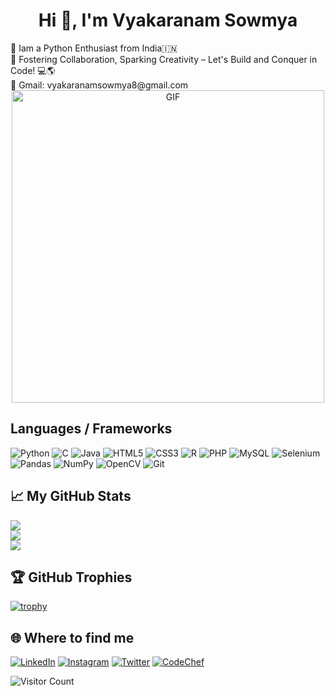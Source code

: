 <div align="center">

# Hi 👋, I'm Vyakaranam Sowmya
</div>
🐍 Iam a Python Enthusiast from India🇮🇳  </br>
🚀 Fostering Collaboration, Sparking Creativity – Let's Build and Conquer in Code! 💻🌎  </br>
📧 Gmail: vyakaranamsowmya8@gmail.com



<div align="center">
    <img alt="GIF" src="https://cdn.lowgif.com/full/9cb12f51dffbaaa6-character-typing-by-vincent-mokuenko-dribbble.gif" width="500"/>
</div>


## Languages / Frameworks
![Python](https://img.shields.io/badge/python-3670A0?style=for-the-badge&logo=python&logoColor=ffdd54) 
![C](https://img.shields.io/badge/c-%2300599C.svg?style=for-the-badge&logo=c&logoColor=white)
![Java](https://img.shields.io/badge/Java-ED8B00?style=for-the-badge&logo=openjdk&logoColor=white)
![HTML5](https://img.shields.io/badge/html5-%23E34F26.svg?style=for-the-badge&logo=html5&logoColor=white)
![CSS3](https://img.shields.io/badge/css3-%231572B6.svg?style=for-the-badge&logo=css3&logoColor=white)
![R](https://img.shields.io/badge/r-%23276DC3.svg?style=for-the-badge&logo=r&logoColor=white)
![PHP](https://img.shields.io/badge/php-%23777BB4.svg?style=for-the-badge&logo=php&logoColor=white) 
![MySQL](https://img.shields.io/badge/MySQL-005C84?style=for-the-badge&logo=mysql&logoColor=white)
![Selenium](https://img.shields.io/badge/Selenium-43B02A?style=for-the-badge&logo=Selenium&logoColor=white)
![Pandas](https://img.shields.io/badge/pandas-%23150458.svg?style=for-the-badge&logo=pandas&logoColor=white)
![NumPy](https://img.shields.io/badge/numpy-%23013243.svg?style=for-the-badge&logo=numpy&logoColor=white)
![OpenCV](https://img.shields.io/badge/OpenCV-27338e?style=for-the-badge&logo=OpenCV&logoColor=white) 
![Git](https://img.shields.io/badge/git-%23F05033.svg?style=for-the-badge&logo=git&logoColor=white)

## 📈 My GitHub Stats
![](https://github-readme-stats.vercel.app/api?username=sowmyavyk&theme=radical&hide_border=true)<br/>
![](https://github-readme-streak-stats.herokuapp.com/?user=sowmyavyk&theme=radical&hide_border=true)<br/>
![](https://github-readme-stats-git-masterrstaa-rickstaa.vercel.app/api/top-langs?username=sowmyavyk&theme=radical&hide_border=true)



## 🏆 GitHub Trophies
[![trophy](https://github-profile-trophy.vercel.app/?username=sowmyavyk&theme=juicyfresh&no-frame=true&row=1&&margin-w=20&no-bg=true)](https://github-profile-trophy.vercel.app/?username=sowmyavyk&theme=juicyfresh&no-frame=true&row=1&&margin-w=20&no-bg=true)

  
## 🌐 Where to find me
  [![LinkedIn](https://img.shields.io/badge/linkedin-%230077B5.svg?style=for-the-badge&logo=linkedin&logoColor=white)](https://www.linkedin.com/in/sowmya-vyakaranam/)
  [![Instagram](https://img.shields.io/badge/Instagram-%23E4405F.svg?style=for-the-badge&logo=Instagram&logoColor=white)](https://www.instagram.com/sowmya_vyk/)
  [![Twitter](https://img.shields.io/badge/Twitter-%231DA1F2.svg?style=for-the-badge&logo=Twitter&logoColor=white)](https://twitter.com/sowmya_vyk?t=INhc01YzXcVyrz5--XfqaQ&s=08)
  [![CodeChef](	https://img.shields.io/badge/-CodeChef-5B4638?style=for-the-badge&logo=CodeChef&logoColor=white)](https://www.codechef.com/users/sowmya_vyk)

![Visitor Count](https://profile-counter.glitch.me/{sowmyavyk}/count.svg)
